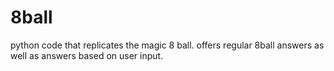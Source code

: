 # 8ball
python code that replicates the magic 8 ball. offers regular 8ball answers as well as answers based on user input.
